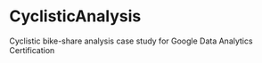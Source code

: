 # CyclisticAnalysis
Cyclistic bike-share analysis case study for Google Data Analytics Certification

